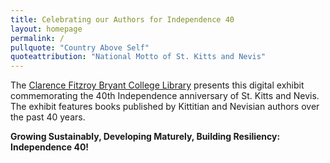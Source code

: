 ```yaml
---
title: Celebrating our Authors for Independence 40
layout: homepage
permalink: /
pullquote: "Country Above Self"
quoteattribution: "National Motto of St. Kitts and Nevis"
---
```


The [Clarence Fitzroy Bryant College Library](https://cfbc.edu.kn/library-services/) presents this digital exhibit commemorating the 40th Independence anniversary of St. Kitts and Nevis. The exhibit features books published by Kittitian and Nevisian authors over the past 40 years.

**Growing Sustainably, Developing Maturely, Building Resiliency: Independence 40!**

